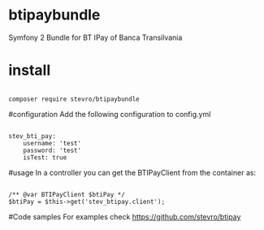 # btipaybundle
Symfony 2 Bundle for BT IPay of Banca Transilvania

# install
<pre><code>
composer require stevro/btipaybundle
</code></pre>

#configuration
Add the following configuration to config.yml
<pre><code>
stev_bti_pay:
    username: 'test'
    password: 'test'
    isTest: true
</code></pre>
#usage
In a controller you can get the BTIPayClient from the container as:
<pre><code>
/** @var BTIPayClient $btiPay */ 
$btiPay = $this->get('stev_btipay.client');
</code></pre>

#Code samples
For examples check https://github.com/stevro/btipay
